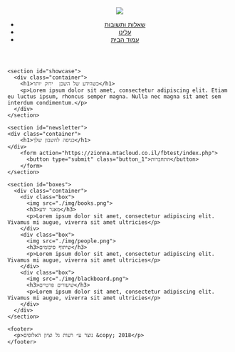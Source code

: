 <!DOCTYPE html>
<html>
  <head>
    <link href="https://fonts.googleapis.com/css?family=Varela+Round" rel="stylesheet">
    <meta charset="utf-8">
    <meta name="viewport" content="width=device-width">
    <meta name="description" content="Affordable and professional web design">
	  <meta name="keywords" content="web design, affordable web design, professional web design">
  	<meta name="author" content="Brad Traversy">
    <title>Acme Web Deisgn | Welcome</title>
    <link rel="stylesheet" href="./css/style.css">
  </head>
  <body>
    <header>
      <div class="container">
         <div id="branding">
          <img src="./img/logo.png">
        </div>
        <nav>
          <ul>
            <li> <a href="FAQ.html">שאלות ותשובות</a></li>
            <li> <a href="#">עלינו</a></li>
            <li class="current"> <a href="index.html">עמוד הבית</a></li>
          </ul>
        </nav>
      </div>
    </header>

    <section id="showcase">
      <div class="container">
        <h1>כשהידע של השכן  ירוק יותר</h1>
        <p>Lorem ipsum dolor sit amet, consectetur adipiscing elit. Etiam eu luctus ipsum, rhoncus semper magna. Nulla nec magna sit amet sem interdum condimentum.</p>
      </div>
    </section>

    <section id="newsletter">
    <div class="container">
        <h1>כניסה לחשבון שלך</h1>
    </div>
        <form action="https://zionna.mtacloud.co.il/fbtest/index.php">
          <button type="submit" class="button_1">התחברות</button>
        </form>
    </section>

    <section id="boxes">
      <div class="container">
        <div class="box">
          <img src="./img/books.png">
          <h3>מאגר ידע</h3>
          <p>Lorem ipsum dolor sit amet, consectetur adipiscing elit. Vivamus mi augue, viverra sit amet ultricies</p>
        </div>
        <div class="box">
          <img src="./img/people.png">
          <h3>שיתוף סיכומים</h3>
          <p>Lorem ipsum dolor sit amet, consectetur adipiscing elit. Vivamus mi augue, viverra sit amet ultricies</p>
        </div>
        <div class="box">
          <img src="./img/blackboard.png">
          <h3>שיעורים פרטיים</h3>
          <p>Lorem ipsum dolor sit amet, consectetur adipiscing elit. Vivamus mi augue, viverra sit amet ultricies</p>
        </div>
      </div>
    </section>

    <footer>
      <p>נוצר ע״ רעות גל וציון האלופים &copy; 2018</p>
    </footer>
  </body>
</html>
